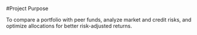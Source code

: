 
#Project Purpose 



To compare a portfolio with peer funds, analyze market and credit risks, and optimize allocations for better risk-adjusted returns.

